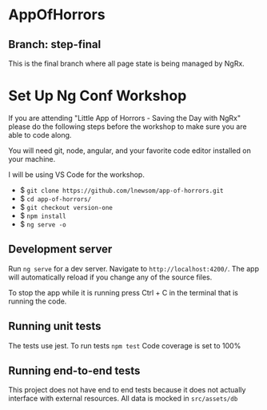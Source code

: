 # AppOfHorrors

## Branch: step-final
This is the final branch where all page state is being managed by NgRx. 

# Set Up Ng Conf Workshop
If you are attending "Little App of Horrors - Saving the Day with NgRx" please do the following steps before the workshop to make sure you are able to code along. 

You will need git, node, angular, and your favorite code editor installed on your machine. 

I will be using VS Code for the workshop.

* $ `git clone https://github.com/lnewsom/app-of-horrors.git`
* $ `cd app-of-horrors/`
* $ `git checkout version-one`
* $ `npm install`
* $ `ng serve -o`

## Development server

Run `ng serve` for a dev server. Navigate to `http://localhost:4200/`. The app will automatically reload if you change any of the source files. 

To stop the app while it is running press Ctrl + C in the terminal that is running the code.

## Running unit tests

The tests use jest. To run tests `npm test` 
Code coverage is set to 100%

## Running end-to-end tests

This project does not have end to end tests because it does not actually interface with external resources. All data is mocked in `src/assets/db`
